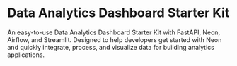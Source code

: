 # Data Analytics Dashboard Starter Kit
An easy-to-use Data Analytics Dashboard Starter Kit with FastAPI, Neon, Airflow, and Streamlit. Designed to help developers get started with Neon and quickly integrate, process, and visualize data for building analytics applications.
